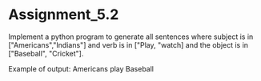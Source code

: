 # Assignment_5.2

Implement a python program to generate all sentences where subject is in ["Americans","Indians"] and verb is in ["Play, "watch] and the object is in ["Baseball", "Cricket"].

Example of output: Americans play Baseball
